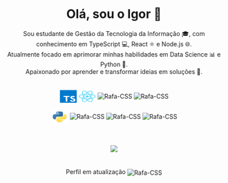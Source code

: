 <h1 align="center">Olá, sou o Igor 👋 </h1>

<div align="center">
Sou estudante de Gestão da Tecnologia da Informação 🎓, com conhecimento em TypeScript 💻, React ⚛️ e Node.js 🌐.<br>
Atualmente focado em aprimorar minhas habilidades em Data Science 📊 e Python 🐍.<br>
Apaixonado por aprender e transformar ideias em soluções 🚀.<br>
</div>

<div align="center"><br><br>
  <img align="center" alt="Rafa-Ts" height="30" width="40" src="https://raw.githubusercontent.com/devicons/devicon/master/icons/typescript/typescript-plain.svg">
  <img align="center" alt="Rafa-React" height="30" width="40" src="https://raw.githubusercontent.com/devicons/devicon/master/icons/react/react-original.svg">
  <img align="center" alt="Rafa-CSS" height="30" width="40" src="https://cdn.jsdelivr.net/gh/devicons/devicon@latest/icons/nodejs/nodejs-original.svg" />
  <img align="center" alt="Rafa-CSS" height="30" width="40" src="https://cdn.jsdelivr.net/gh/devicons/devicon@latest/icons/express/express-original.svg" />  
  <br><br>
  <img align="center" alt="Rafa-Python" height="30" width="40" src="https://raw.githubusercontent.com/devicons/devicon/master/icons/python/python-original.svg">
  <img align="center" alt="Rafa-CSS" height="30" width="40" src="https://cdn.jsdelivr.net/gh/devicons/devicon@latest/icons/numpy/numpy-original.svg" />
  <img align="center" alt="Rafa-CSS" height="30" width="40" src="https://cdn.jsdelivr.net/gh/devicons/devicon@latest/icons/pandas/pandas-original.svg" />
  <img align="center" alt="Rafa-CSS" height="30" width="40" src="https://cdn.jsdelivr.net/gh/devicons/devicon@latest/icons/fastapi/fastapi-original.svg" />
</div>


<div align="center">
  <br><br><br>
  <a href="https://www.linkedin.com/in/igor-soares-021531185/" target="_blank"><img src="https://img.shields.io/badge/-LinkedIn-%230077B5?style=for-the-badge&logo=linkedin&logoColor=white" target="_blank"></a> 
  <br><br><br>
</div>
<div align="center">
  <span>Perfil em atualização</span>
  <img align="center" alt="Rafa-CSS" height="25" width="25" src="https://github.com/user-attachments/assets/9f366d41-2b40-448c-9e6e-831fe3eff1bc" />
</div>

